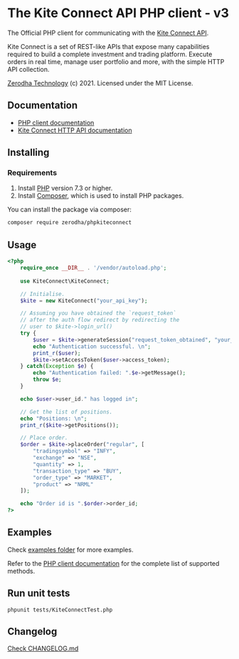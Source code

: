 # The Kite Connect API PHP client - v3
The Official PHP client for communicating with the [Kite Connect API](https://kite.trade).

Kite Connect is a set of REST-like APIs that expose many capabilities required to build a complete investment and trading platform. Execute orders in real time, manage user portfolio and more, with the simple HTTP API collection.

[Zerodha Technology](http://zerodha.com) (c) 2021. Licensed under the MIT License.

## Documentation
- [PHP client documentation](https://kite.trade/docs/phpkiteconnect/v3)
- [Kite Connect HTTP API documentation](https://kite.trade/docs/connect/v3)

## Installing
### Requirements
1. Install [PHP](https://www.php.net/manual/en/install.php) version 7.3 or higher.
2. Install [Composer](https://getcomposer.org/download/), which is used to install PHP packages.

You can install the package via composer:
```bash
composer require zerodha/phpkiteconnect
```

## Usage
```php
<?php
    require_once __DIR__ . '/vendor/autoload.php';
    
    use KiteConnect\KiteConnect;

    // Initialise.
    $kite = new KiteConnect("your_api_key");

    // Assuming you have obtained the `request_token`
    // after the auth flow redirect by redirecting the
    // user to $kite->login_url()
    try {
        $user = $kite->generateSession("request_token_obtained", "your_api_secret");
        echo "Authentication successful. \n";
        print_r($user);
        $kite->setAccessToken($user->access_token);
    } catch(Exception $e) {
        echo "Authentication failed: ".$e->getMessage();
        throw $e;
    }

    echo $user->user_id." has logged in";

    // Get the list of positions.
    echo "Positions: \n";
    print_r($kite->getPositions());

    // Place order.
    $order = $kite->placeOrder("regular", [
        "tradingsymbol" => "INFY",
        "exchange" => "NSE",
        "quantity" => 1,
        "transaction_type" => "BUY",
        "order_type" => "MARKET",
        "product" => "NRML"
    ]);

    echo "Order id is ".$order->order_id;
?>
```

## Examples

Check [examples folder](https://github.com/zerodha/phpkiteconnect/tree/master/examples) for more examples.

Refer to the [PHP client documentation](https://kite.trade/docs/phpkiteconnect/v3) for the complete list of supported methods.

## Run unit tests
```
phpunit tests/KiteConnectTest.php
```

## Changelog
[Check CHANGELOG.md](CHANGELOG.md)